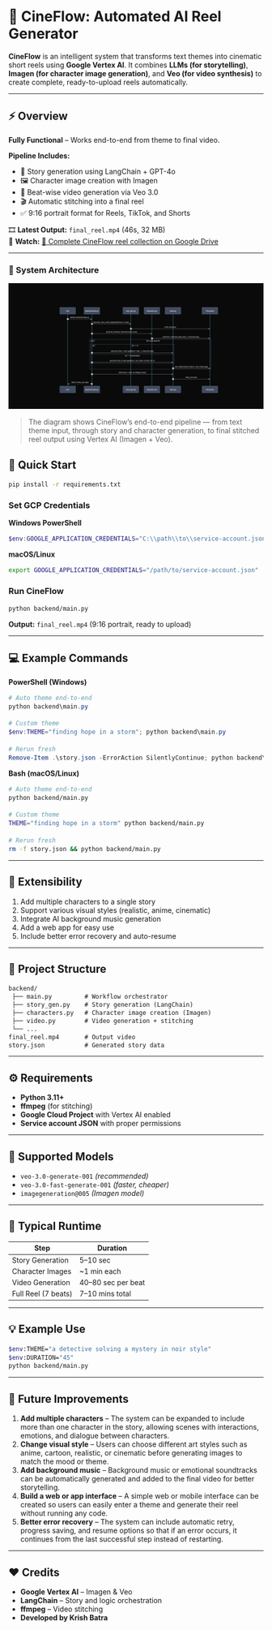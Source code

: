 # 🎥 CineFlow: Automated AI Reel Generator

**CineFlow** is an intelligent system that transforms text themes into cinematic short reels using **Google Vertex AI**.
It combines **LLMs (for storytelling)**, **Imagen (for character image generation)**, and **Veo (for video synthesis)** to create complete, ready-to-upload reels automatically.

---

## ⚡ Overview

**Fully Functional** – Works end-to-end from theme to final video.

**Pipeline Includes:**

* 🧠 Story generation using LangChain + GPT-4o
* 🖼️ Character image creation with Imagen
* 🎥 Beat-wise video generation via Veo 3.0
* 🎬 Automatic stitching into a final reel
* ✅ 9:16 portrait format for Reels, TikTok, and Shorts

🎞️ **Latest Output:** `final_reel.mp4` (46s, 32 MB)   
📂 **Watch:** [🎥 Complete CineFlow reel collection on Google Drive](https://drive.google.com/drive/folders/1W3RvEfzvdiPyl2mBSuAeFdNgcyFQeCX0?usp=sharing)

---
### 🧩 System Architecture

<p align="center">
  <img src="https://github.com/disastrousDEVIL/CineFlow-AI-Reel-Generator/blob/main/docs/uml_diagram.png" alt="CineFlow UML Diagram" width="800"/>
</p>

> The diagram shows CineFlow’s end-to-end pipeline — from text theme input, through story and character generation, to final stitched reel output using Vertex AI (Imagen + Veo).

## 🚀 Quick Start

```bash
pip install -r requirements.txt
```

### Set GCP Credentials

**Windows PowerShell**

```powershell
$env:GOOGLE_APPLICATION_CREDENTIALS="C:\\path\\to\\service-account.json"
```

**macOS/Linux**

```bash
export GOOGLE_APPLICATION_CREDENTIALS="/path/to/service-account.json"
```

### Run CineFlow

```bash
python backend/main.py
```

**Output:** `final_reel.mp4` (9:16 portrait, ready to upload)

---

## 💻 Example Commands

**PowerShell (Windows)**

```powershell
# Auto theme end-to-end
python backend\main.py

# Custom theme
$env:THEME="finding hope in a storm"; python backend\main.py

# Rerun fresh
Remove-Item .\story.json -ErrorAction SilentlyContinue; python backend\main.py
```

**Bash (macOS/Linux)**

```bash
# Auto theme end-to-end
python backend/main.py

# Custom theme
THEME="finding hope in a storm" python backend/main.py

# Rerun fresh
rm -f story.json && python backend/main.py
```

---

## 🧩 Extensibility

1. Add multiple characters to a single story
2. Support various visual styles (realistic, anime, cinematic)
3. Integrate AI background music generation
4. Add a web app for easy use
5. Include better error recovery and auto-resume

---

## 📁 Project Structure

```
backend/
 ├── main.py         # Workflow orchestrator
 ├── story_gen.py    # Story generation (LangChain)
 ├── characters.py   # Character image creation (Imagen)
 ├── video.py        # Video generation + stitching
 └── ...
final_reel.mp4       # Output video
story.json           # Generated story data
```

---

## ⚙️ Requirements

* **Python 3.11+**
* **ffmpeg** (for stitching)
* **Google Cloud Project** with Vertex AI enabled
* **Service account JSON** with proper permissions

---

## 🎨 Supported Models

* `veo-3.0-generate-001` *(recommended)*
* `veo-3.0-fast-generate-001` *(faster, cheaper)*
* `imagegeneration@005` *(Imagen model)*

---

## 🧠 Typical Runtime

| Step                | Duration           |
| ------------------- | ------------------ |
| Story Generation    | 5–10 sec           |
| Character Images    | ~1 min each        |
| Video Generation    | 40–80 sec per beat |
| Full Reel (7 beats) | 7–10 mins total    |

---

## 💡 Example Use

```bash
$env:THEME="a detective solving a mystery in noir style"
$env:DURATION="45"
python backend/main.py
```

---

## 🔮 Future Improvements

1. **Add multiple characters** – The system can be expanded to include more than one character in the story, allowing scenes with interactions, emotions, and dialogue between characters.
2. **Change visual style** – Users can choose different art styles such as anime, cartoon, realistic, or cinematic before generating images to match the mood or theme.
3. **Add background music** – Background music or emotional soundtracks can be automatically generated and added to the final video for better storytelling.
4. **Build a web or app interface** – A simple web or mobile interface can be created so users can easily enter a theme and generate their reel without running any code.
5. **Better error recovery** – The system can include automatic retry, progress saving, and resume options so that if an error occurs, it continues from the last successful step instead of restarting.

---

## ❤️ Credits

* **Google Vertex AI** – Imagen & Veo
* **LangChain** – Story and logic orchestration
* **ffmpeg** – Video stitching
* **Developed by Krish Batra**
